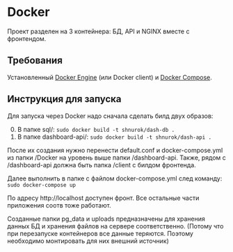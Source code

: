 # Docker

Проект разделен на 3 контейнера: БД, API и NGINX вместе с фронтендом.

## Требования

Установленный [Docker Engine](https://docs.docker.com/get-docker/) (или Docker client) и [Docker Compose](https://docs.docker.com/compose/install/).

## Инструкция для запуска
Для запуска через Docker надо сначала сделать билд двух образов:

0. В папке sql/: `sudo docker build -t shnurok/dash-db .`
0. В папке dashboard-api/: `sudo docker build -t shnurok/dash-api .`

После их создания нужно перенести default.conf и docker-compose.yml из папки /Docker на уровень выше папки /dashboard-api. Также, рядом c /dashboard-api должна быть папка /client с билдом фронтенда.

Далее выполнить в папке с файлом docker-compose.yml след команду: `sudo docker-compose up`

По адресу http://localhost доступен фронт. Все остальные части приложения соотв тоже работают.

Созданные папки pg_data и uploads предназначены для хранения данных БД и хранения файлов на сервере соответственно. (Потому что при перезапуске контейнеров все данные теряются. Поэтому необходимо монтировать для них внешний источник)